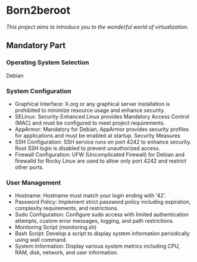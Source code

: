 # Born2beroot
*This project aims to introduce you to the wonderful world of virtualization.*

## Mandatory Part
### Operating System Selection
Debian
### System Configuration
- Graphical Interface: X.org or any graphical server installation is prohibited to minimize resource usage and enhance security.
- SELinux: Security-Enhanced Linux provides Mandatory Access Control (MAC) and must be configured to meet project requirements.
- AppArmor: Mandatory for Debian, AppArmor provides security profiles for applications and must be enabled at startup.
Security Measures
- SSH Configuration: SSH service runs on port 4242 to enhance security. Root SSH login is disabled to prevent unauthorized access.
- Firewall Configuration: UFW (Uncomplicated Firewall) for Debian and firewalld for Rocky Linux are used to allow only port 4242 and restrict other ports.
### User Management
- Hostname: Hostname must match your login ending with '42'.
- Password Policy: Implement strict password policy including expiration, complexity requirements, and restrictions.
- Sudo Configuration: Configure sudo access with limited authentication attempts, custom error messages, logging, and path restrictions.
- Monitoring Script (monitoring.sh)
- Bash Script: Develop a script to display system information periodically using wall command.
- System Information: Display various system metrics including CPU, RAM, disk, network, and user information.

